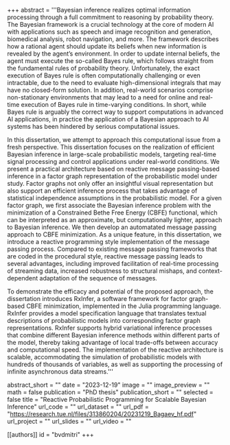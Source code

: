 +++
abstract = '''Bayesian inference realizes optimal information processing through a full commitment to reasoning by probability theory.
The Bayesian framework is a crucial technology at the core of modern AI with applications such as speech and image recognition and generation, biomedical analysis, robot navigation, and more.
The framework describes how a rational agent should update its beliefs when new information is revealed by the agent’s environment.
In order to update internal beliefs, the agent must execute the so-called Bayes rule, which follows straight from the fundamental rules of probability theory. Unfortunately, the exact execution of Bayes rule is often computationally challenging or even intractable, due to the need to evaluate high-dimensional integrals that may have no closed-form solution.
In addition, real-world scenarios comprise non-stationary environments that may lead to a need for online and real-time execution of Bayes rule in time-varying conditions. In short, while Bayes rule is arguably the correct way to support computations in advanced AI applications, in practice the application of a Bayesian approach to AI systems has been hindered by serious computational issues.

In this dissertation, we attempt to approach this computational issue from a fresh perspective.
This dissertation focuses on the realization of efficient Bayesian inference in large-scale probabilistic models, targeting real-time signal processing and control applications under real-world conditions.
We present a practical architecture based on reactive message passing-based inference in a factor graph representation of the probabilistic model under study.
Factor graphs not only offer an insightful visual representation but also support an efficient inference process that takes advantage of statistical independence assumptions in the probabilistic model.
For a given factor graph, we first associate the Bayesian inference problem with the minimization of a Constrained Bethe Free Energy (CBFE) functional, which can be interpreted as an approximate, but computationally lighter, approach to Bayesian inference. We then develop an automatated message passing approach to CBFE minimization. As a unique feature, in this dissertation, we introduce a reactive programming style implementation of the message passing process.
Compared to existing message passing frameworks that are coded in the procedural style, reactive message passing leads to several advantages, including improved facilitation of real-time processing of streaming data, increased robustness to structural mishaps, and context-dependent adaptation of the sequence of messages.

To demonstrate the efficacy and potential of the proposed approach, the dissertation introduces RxInfer, a software framework for factor graph-based CBFE minimization, implemented in the Julia programming language.
RxInfer provides a model specification language that translates textual descriptions of probabilistic models into corresponding factor graph representations.
RxInfer supports hybrid variational inference processes that combine different Bayesian inference methods within different parts of the model, thereby taking advantage of local trade-offs between accuracy and computational speed.
The implementation of the reactive architecture is scalable, accommodating the simulation of probabilistic models with hundreds of thousands of variables, as well as supporting the processing of infinite asynchronous data streams.'''

abstract_short = ""
date = "2023-12-19"
image = ""
image_preview = ""
math = false
publication = "PhD thesis"
publication_short = ""
selected = false
title = "Reactive Probabilistic Programming for Scalable Bayesian Inference"
url_code = ""
url_dataset = ""
url_pdf = "https://research.tue.nl/files/313860204/20231219_Bagaev_hf.pdf"
url_project = ""
url_slides = ""
url_video = ""

[[authors]]
    id = "bvdmitri"
+++

